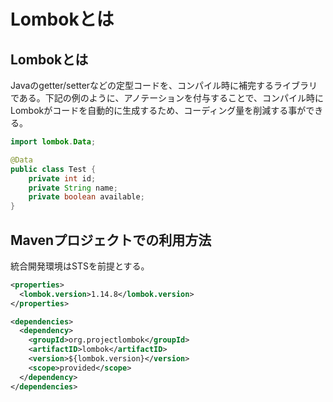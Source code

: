 # Lombokとは

## Lombokとは

Javaのgetter/setterなどの定型コードを、コンパイル時に補完するライブラリである。下記の例のように、アノテーションを付与することで、コンパイル時にLombokがコードを自動的に生成するため、コーディング量を削減する事ができる。

```Java
import lombok.Data;

@Data
public class Test {
    private int id;
    private String name;
    private boolean available;
}
```

## Mavenプロジェクトでの利用方法

統合開発環境はSTSを前提とする。

```xml
<properties>
  <lombok.version>1.14.8</lombok.version>
</properties>

<dependencies>
  <dependency>
    <groupId>org.projectlombok</groupId>
    <artifactID>lombok</artifactID>
    <version>${lombok.version}</version>
    <scope>provided</scope>
  </dependency>
</dependencies>
```